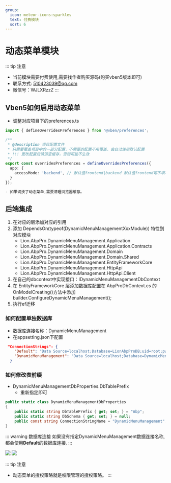```yaml
---
group:
  icon: meteor-icons:sparkles
  text: 付费模块
  sort: 6
---
```


# 动态菜单模块
::: tip 注意
- 当前模块需要付费使用,需要找作者购买源码(购买vben5版本即可)
- 联系方式: 510423039@qq.com
- 微信号：WJLXRzzZ
:::
## Vben5如何启用动态菜单
- 调整对应项目下的preferences.ts

```ts
import { defineOverridesPreferences } from '@vben/preferences';

/**
 * @description 项目配置文件
 * 只需要覆盖项目中的一部分配置，不需要的配置不用覆盖，会自动使用默认配置
 * !!! 更改配置后请清空缓存，否则可能不生效
 */
export const overridesPreferences = defineOverridesPreferences({
  app: {
    accessMode: 'backend', // 默认值frontend|backend 默认值frontend可不填写
  }
});

- 如果切换了动态菜单,需要清理浏览器缓存。
```
## 后端集成
1. 在对应的层添加对应的引用
2. 添加 DependsOn(typeof(DynamicMenuManagementXxxModule)) 特性到对应模块
    - Lion.AbpPro.DynamicMenuManagement.Application
    - Lion.AbpPro.DynamicMenuManagement.Application.Contracts
    - Lion.AbpPro.DynamicMenuManagement.Domain
    - Lion.AbpPro.DynamicMenuManagement.Domain.Shared
    - Lion.AbpPro.DynamicMenuManagement.EntityFrameworkCore
    - Lion.AbpPro.DynamicMenuManagement.HttpApi
    - Lion.AbpPro.DynamicMenuManagement.HttpApi.Client
3. 在自己的dbcontext中实现接口：IDynamicMenuManagementDbContext
4. 在 EntityFrameworkCore 层添加数据库配置在 AbpProDbContext.cs 的 OnModelCreating()方法中添加 builder.ConfigureDynamicMenuManagement();
5. 执行ef迁移


### 如何配置单独数据库
- 数据库连接名称：DynamicMenuManagement
- 在appsetting.json下配置

```json
 "ConnectionStrings": {
    "Default": "Data Source=localhost;Database=LionAbpProDB;uid=root;pwd=mypassword;charset=utf8mb4;Allow User Variables=true;AllowLoadLocalInfile=true",
    "DynamicMenuManagement": "Data Source=localhost;Database=DynamicMenuManagement;uid=root;pwd=mypassword;charset=utf8mb4;Allow User Variables=true;AllowLoadLocalInfile=true"
  }
```

### 如何修改表前缀
- DynamicMenuManagementDbProperties.DbTablePrefix
    - 重新指定即可
```csharp
public static class DynamicMenuManagementDbProperties
{
    public static string DbTablePrefix { get; set; } = "Abp";
    public static string DbSchema { get; set; } = null;
    public const string ConnectionStringName = "DynamicMenuManagement";
}
```

::: warning 数据库连接
如果没有指定DynamicMenuManagement数据连接名称,都会使用**Default**的数据库连接.
:::

![](https://lion-foods.oss-cn-beijing.aliyuncs.com/vben5/menu1.png)
![](https://lion-foods.oss-cn-beijing.aliyuncs.com/vben5/menu2png.png)

::: tip 注意
- 动态菜单的授权策略就是权限管理的授权策略。
:::
